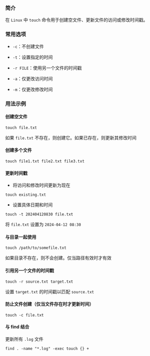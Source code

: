 ### 简介

在 `Linux` 中 `touch` 命令用于创建空文件、更新文件的访问或修改时间戳。

### 常用选项

* `-c`：不创建文件

* `-t`：设置指定的时间

* `-r FILE`：使用另一个文件的时间戳

* `-a`：仅更改访问时间

* `-m`：仅更改修改时间

### 用法示例

#### 创建空文件

```shell
touch file.txt
```

如果 `file.txt` 不存在，则创建它。如果已存在，则更新其修改时间

#### 创建多个文件

```shell
touch file1.txt file2.txt file3.txt
```

#### 更新时间戳

* 将访问和修改时间更新为现在

```shell
touch existing.txt
```

* 设置具体日期和时间

```shell
touch -t 202404120830 file.txt
```

将 `file.txt` 设置为 `2024-04-12 08:30`

#### 与目录一起使用

```shell
touch /path/to/somefile.txt
```

如果目录不存在，则不会创建。仅当路径有效时才有效

#### 引用另一个文件的时间戳

```shell
touch -r source.txt target.txt
```

设置 `target.txt` 的时间戳以匹配 `source.txt`

#### 防止文件创建（仅当文件存在时才更新时间）

```shell
touch -c file.txt
```

#### 与 find 结合

更新所有 `.log` 文件

```shell
find . -name "*.log" -exec touch {} +
```

